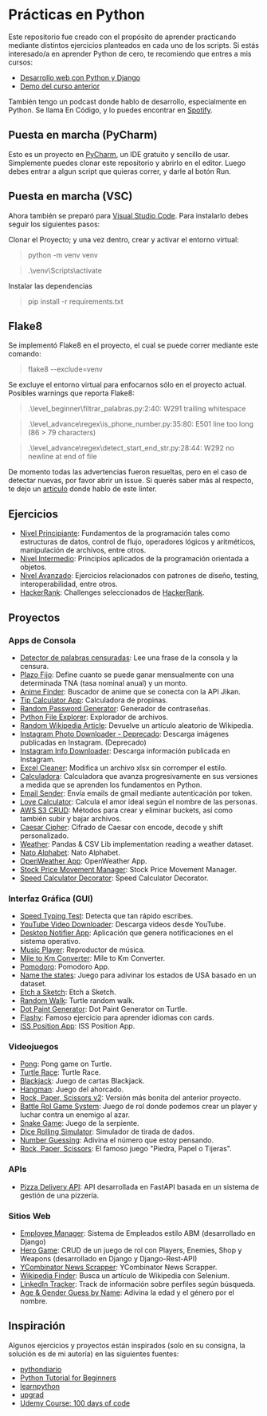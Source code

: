 # Prácticas en Python
Este repositorio fue creado con el propósito de aprender practicando mediante distintos ejercicios planteados en cada uno de los scripts.
Si estás interesado/a en aprender Python de cero, te recomiendo que entres a mis cursos:
- [Desarrollo web con Python y Django](https://www.udemy.com/course/desarrollo-de-sitios-web-con-python-3-con-django/?referralCode=A491B0944C634BFAA48C)
- [Demo del curso anterior](https://www.youtube.com/playlist?list=PLp7PPjAxisAICL8_g0lmC3thJvHW5Hbe3)

También tengo un podcast donde hablo de desarrollo, especialmente en Python. Se llama En Código, y lo puedes encontrar en [Spotify](https://podcasters.spotify.com/pod/show/maxi-burgos9).

## Puesta en marcha (PyCharm)
Esto es un proyecto en [PyCharm](https://www.jetbrains.com/es-es/pycharm/download/), un IDE gratuito y sencillo de usar. Simplemente puedes clonar este repositorio y abrirlo en el editor. Luego debes entrar a algun script que quieras correr, y darle al botón Run.

## Puesta en marcha (VSC)
Ahora también se preparó para [Visual Studio Code](https://code.visualstudio.com/). Para instalarlo debes seguir los siguientes pasos:

Clonar el Proyecto; y una vez dentro, crear y activar el entorno virtual:

> python -m venv venv

> .\venv\Scripts\activate

Instalar las dependencias

> pip install -r requirements.txt

## Flake8
Se implementó Flake8 en el proyecto, el cual se puede correr mediante este comando:
> flake8 --exclude=venv

Se excluye el entorno virtual para enfocarnos sólo en el proyecto actual.
Posibles warnings que reporta Flake8:
> .\level_beginner\filtrar_palabras.py:2:40: W291 trailing whitespace

> .\level_advance\regex\is_phone_number.py:35:80: E501 line too long (86 > 79 characters)

> .\level_advance\regex\detect_start_end_str.py:28:44: W292 no newline at end of file

De momento todas las advertencias fueron resueltas, pero en el caso de detectar nuevas, por favor abrir un issue. Si querés saber más al respecto, te dejo un [artículo](https://dev.to/maxwellnewage/diario-de-python-17-un-paseo-por-flake8-33do) donde hablo de este linter.

## Ejercicios
- [Nivel Principiante](level_beginner/README.md): Fundamentos de la programación tales como estructuras de datos, control de flujo, operadores lógicos y aritméticos, manipulación de archivos, entre otros.
- [Nivel Intermedio](level_intermediate/README.md): Principios aplicados de la programación orientada a objetos.
- [Nivel Avanzado](level_advance/README.md): Ejercicios relacionados con patrones de diseño, testing, interoperabilidad, entre otros.
- [HackerRank](hackerrank/README.md): Challenges seleccionados de [HackerRank](https://www.hackerrank.com/).

## Proyectos
### Apps de Consola
- [Detector de palabras censuradas](projects/bad_word_detector.py): Lee una frase de la consola y la censura.
- [Plazo Fijo](projects/plazo_fijo.py): Define cuanto se puede ganar mensualmente con una determinada TNA (tasa nominal anual) y un monto.
- [Anime Finder](projects/anime_finder.py): Buscador de anime que se conecta con la API Jikan.
- [Tip Calculator App](projects/tip_calculator_app.py): Calculadora de propinas.
- [Random Password Generator](projects/random_password_generator.py): Generador de contraseñas.
- [Python File Explorer](projects/file_manager.py): Explorador de archivos.
- [Random Wikipedia Article](projects/rand_wiki_article.py): Devuelve un artículo aleatorio de Wikipedia.
- [Instagram Photo Downloader - Deprecado](projects/ig_photo_downloader_deprecated.py): Descarga imágenes publicadas en Instagram. (Deprecado)
- [Instagram Info Downloader](projects/ig_info_downloader.py): Descarga información publicada en Instagram.
- [Excel Cleaner](projects/excel_cleaner/main.py): Modifica un archivo xlsx sin corromper el estilo.
- [Calculadora](projects/calculadora): Calculadora que avanza progresivamente en sus versiones a medida que se aprenden los fundamentos en Python.
- [Email Sender](projects/email_sender): Envía emails de gmail mediante autenticación por token.
- [Love Calculator](projects/love_calculator.py): Calcula el amor ideal según el nombre de las personas.
- [AWS S3 CRUD](projects/aws_s3_crud/main.py): Métodos para crear y eliminar buckets, así como también subir y bajar archivos.
- [Caesar Cipher](projects/caesar_cipher.py): Cifrado de Caesar con encode, decode y shift personalizado.
- [Weather](projects/weather/main.py): Pandas & CSV Lib implementation reading a weather dataset.
- [Nato Alphabet](projects/nato/main.py): Nato Alphabet.
- [OpenWeather App](projects/open_weather.py): OpenWeather App.
- [Stock Price Movement Manager](projects/stock_price_movement_manager.py): Stock Price Movement Manager.
- [Speed Calculator Decorator](projects/speed_calc_decorator.py): Speed Calculator Decorator.


### Interfaz Gráfica (GUI)
- [Speed Typing Test](projects/speed_typing_test.py): Detecta que tan rápido escribes.
- [YouTube Video Downloader](projects/yt_video_downloader.py): Descarga videos desde YouTube.
- [Desktop Notifier App](projects/desktop_notifier_app/main.py): Aplicación que genera notificaciones en el sistema operativo.
- [Music Player](projects/music_player/main.py): Reproductor de música.
- [Mile to Km Converter](projects/mile_km_converter.py): Mile to Km Converter.
- [Pomodoro](projects/pomodoro/main.py): Pomodoro App.
- [Name the states](projects/name_the_states/main.py): Juego para adivinar los estados de USA basado en un dataset.
- [Etch a Sketch](projects/etch_a_sketch.py): Etch a Sketch.
- [Random Walk](projects/random_walk.py): Turtle random walk.
- [Dot Paint Generator](projects/dot_paint_generator/main.py): Dot Paint Generator on Turtle.
- [Flashy](projects/flashy/main.py): Famoso ejercicio para aprender idiomas con cards.
- [ISS Position App](projects/iss_position/main.py): ISS Position App.

### Videojuegos
- [Pong](projects/pong/main.py): Pong game on Turtle.
- [Turtle Race](projects/turtle_race/main.py): Turtle Race.
- [Blackjack](projects/blackjack.py): Juego de cartas Blackjack.
- [Hangman](projects/hangman.py): Juego del ahorcado.
- [Rock, Paper, Scissors v2](https://replit.com/@maxwellnewage/python-rock-paper-scissors-game): Versión más bonita del anterior proyecto.
- [Battle Rol Game System](projects/battle_rol_game_system/main.py): Juego de rol donde podemos crear un player y luchar contra un enemigo al azar.
- [Snake Game](projects/snake_game/main.py): Juego de la serpiente.
- [Dice Rolling Simulator](projects/dice_rolling_simulator.py): Simulador de tirada de dados.
- [Number Guessing](projects/number_guessing.py): Adivina el número que estoy pensando.
- [Rock, Paper, Scissors](projects/rock_paper_scissors.py): El famoso juego "Piedra, Papel o Tijeras".

### APIs
- [Pizza Delivery API](https://github.com/maxwellnewage/fastapi-pizza-delivery-api): API desarrollada en FastAPI basada en un sistema de gestión de una pizzería.

### Sitios Web
- [Employee Manager](https://github.com/maxwellnewage/udemy-django-employee-manager): Sistema de Empleados estilo ABM (desarrollado en Django)
- [Hero Game](https://github.com/maxwellnewage/udemy-django-hero-game): CRUD de un juego de rol con Players, Enemies, Shop y Weapons (desarrollado en Django y Django-Rest-API)
- [YCombinator News Scrapper](projects/scrapper_ycombinator.py): YCombinator News Scrapper.
- [Wikipedia Finder](/projects/wikipedia_finder.py): Busca un artículo de Wikipedia con Selenium.
- [LinkedIn Tracker](/projects/linkedin_tracker/main.py): Track de información sobre perfiles según búsqueda.
- [Age & Gender Guess by Name](projects/age_gender_guess/main.py): Adivina la edad y el género por el nombre.

## Inspiración
Algunos ejercicios y proyectos están inspirados (solo en su consigna, la solución es de mi autoría) en las siguientes fuentes:
- [pythondiario](https://pythondiario.com/ejercicios-de-programacion-python)
- [Python Tutorial for Beginners](https://youtu.be/B9nFMZIYQl0)
- [learnpython](https://www.learnpython.org/)
- [upgrad](https://www.upgrad.com/blog/python-projects-ideas-topics-beginners/)
- [Udemy Course: 100 days of code](https://www.udemy.com/course/100-days-of-code/)